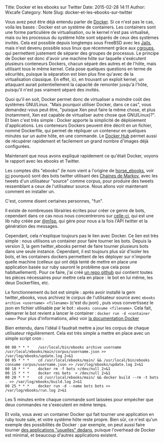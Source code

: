 Title: Docker et les ebooks sur Twitter
Date: 2015-02-28 14:11
Author: Wxcafe
Category: Note
Slug: docker-et-les-ebooks-sur-twitter

Vous avez peut être déjà entendu parler de [Docker](https://www.docker.com/). Si
ce n'est pas le cas, voila les bases : Docker est un système de containers. Les
containers sont une forme particulière de virtualisation, ou le kernel n'est pas
virtualisé, mais ou les processus du système hôte sont séparés de ceux des
systèmes invités. Cela est possible depuis longtemps sous FreeBSD avec les [Jails](https://www.freebsd.org/doc/en/books/handbook/jails.html),
mais n'est devenu possible sous linux que récemment grâce aux [cgroups](https://www.kernel.org/doc/Documentation/cgroups/cgroups.txt),
qui permettent justement de séparer des groupes de processus. Le principe de
Docker est donc d'avoir une machine hôte sur laquelle s'exécutent plusieurs
conteneurs Dockers, chacun séparé des autres et de l'hôte, mais utilisant tous
le même kernel. Cela pose quelques questions en terme de sécurités, puisque la
séparation est bien plus fine qu'avec de la virtualisation classique. En effet,
ici, en trouvant un exploit kernel, un attaquant aurait potentiellement la
capacité de remonter jusqu'à l'hôte, puisqu'il n'est pas vraiment séparé des
invités. 

Quoi qu'il en soit, Docker permet donc de virtualiser a moindre coût des
systèmes GNU/Linux. "Mais pourquoi utiliser Docker, dans ce cas", vous
demandez-vous peut être, "puisque Xen peut faire la même chose, et plus
(notamment, Xen est capable de virtualiser autre chose que GNU/Linux)?". Et bien
c'est très simple : Docker apporte la simplicité de déploiement d'applications.
Les conteneurs Dockers peuvent être décrit en un fichier, nommé Dockerfile, qui
permet de répliquer un conteneur en quelques minutes sur un autre hôte, en une
commande. Le [Docker Hub](https://hub.docker.com) permet aussi de récupérer
rapidement et facilement un grand nombre d'images déjà configurées. 

Maintenant que nous avons expliqué rapidement ce qu'était Docker, voyons le
rapport avec les ebooks et Twitter.

Les comptes dits "ebooks" (le nom vient a l'origine de [horse_ebooks](https://twitter.com/horse_ebooks),
voir [ici](https://en.wikipedia.org/wiki/Horse_ebooks) pourquoi) sont des bots
twitter utilisant des [Chaines de Markov](https://en.wikipedia.org/wiki/Markov_chain),
avec les tweets d'un utilisateur "source" comme corpus, pour produire des tweets
ressemblant a ceux de l'utilisateur source. Nous allons voir maintenant comment
en installer un.

C'est, comme disent certaines personnes, "fun".

Il existe de nombreuses librairies écrites pour créer ce genre de bots,
cependant dans ce cas nous nous concentrerons sur
[celle-ci](https://github.com/mispy/twitter_ebooks), qui est une lib ruby créée
par [@m1sp](https://twitter.com/m1sp), qui gère pour nous a la fois l'API
twitter et la génération des messages.

Cependant, cela n'explique toujours pas le lien avec Docker. Ce lien est très
simple : nous utilisons un container pour faire tourner les bots. Depuis la
version 3, la gem twitter_ebooks permet de faire tourner plusieurs bots dans une
seule instance. Cependant, il est toujours plus sûr d'isoler les bots, et les
containers dockers permettent de les déployer sur n'importe quelle machine
(celleux qui ont déjà tenté de mettre en place une application basée sur ruby
sauront le problème que cela pose habituellement). Pour ce faire, j'ai créé [un
repo github](https://github.com/wxcafe/ebooks_example) qui contient toutes les
pièces nécessaires pour mettre cela en place : le bot en lui même, les deux 
Dockerfiles, etc.

Le fonctionnement du bot est
simple : après avoir installé la gem twitter_ebooks, vous archivez le corpus de
l'utilisateur source avec `ebooks archive <username> <filename>` (c'est du json)
, puis vous convertissez le json en fichier utilisable par le bot : `ebooks
consume <filename>`. Cela fait, démarrer le bot revient a lancer le container :
`docker run -d <container name>` Pour plus d'informations, allez voir [la
documentation Docker](https://docs.docker.com/articles/basics/)

Bien entendu, dans l'idéal il faudrait mettre a jour les corpus de chaque
utilisateur régulièrement. Cela est très simple a mettre en place avec un simple
script cron : 

	00 00 * * *    /usr/local/bin/ebooks archive username /usr/local/ebooks/main/corpus/username.json >> /var/log/ebooks/update.log 2>&1
	00 05 * * *    cd /usr/local/ebooks/main/ && /usr/local/bin/ebooks consume corpus/username.json >> /var/log/ebooks/update.log 2>&1
	00 10 * * *    docker rm -f bots >/dev/null 2>&1
	00 15 * * *    docker rmi bots  > /dev/null 2>&1
	00 20 * * *    cd /usr/local/ebooks/main/ && docker build --rm -t bots . >> /var/log/ebooks/build.log 2>&1
	00 25 * * *    docker run -d --name bots bots >> /var/log/ebooks/run.log 2>&1

Les 5 minutes entre chaque commande sont laissées pour empécher que deux
commandes ne s'executent en même temps.

Et voila, vous avez un container Docker qui fait tourner une application en ruby
toute sale, et votre système hôte reste propre. Bien sûr, ce n'est qu'un exemple
des possibilités de Docker : par exemple, on peut aussi faire tourner [des
applications "usuelles"
dedans](https://blog.jessfraz.com/posts/docker-containers-on-the-desktop.html),
puisque l'overhead de Docker est minimal, et beaucoup d'autres applications
existent.
